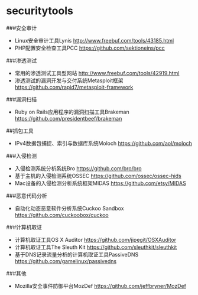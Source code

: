 securitytools
=============
###安全审计
* Linux安全审计工具Lynis http://www.freebuf.com/tools/43185.html
* PHP配置安全检查工具PCC https://github.com/sektioneins/pcc

###渗透测试
* 常用的渗透测试工具型网站 http://www.freebuf.com/tools/42919.html
* 渗透测试的漏洞开发与交付系统Metasploit框架 https://github.com/rapid7/metasploit-framework

###漏洞扫描
* Ruby on Rails应用程序的漏洞扫描工具Brakeman https://github.com/presidentbeef/brakeman

##抓包工具
* IPv4数据包捕捉、索引与数据库系统Moloch https://github.com/aol/moloch

###入侵检测
* 入侵检测系统分析系统Bro https://github.com/bro/bro
* 基于主机的入侵检测系统OSSEC https://github.com/ossec/ossec-hids
* Mac设备的入侵检测分析系统框架MIDAS https://github.com/etsy/MIDAS

###恶意代码分析
* 自动化动态恶意软件分析系统Cuckoo Sandbox https://github.com/cuckoobox/cuckoo

###计算机取证
* 计算机取证工具OS X Auditor https://github.com/jipegit/OSXAuditor
* 计算机取证工具The Sleuth Kit https://github.com/sleuthkit/sleuthkit
* 基于DNS记录流量分析的计算机取证工具PassiveDNS https://github.com/gamelinux/passivedns

###其他
* Mozilla安全事件防御平台MozDef https://github.com/jeffbryner/MozDef



